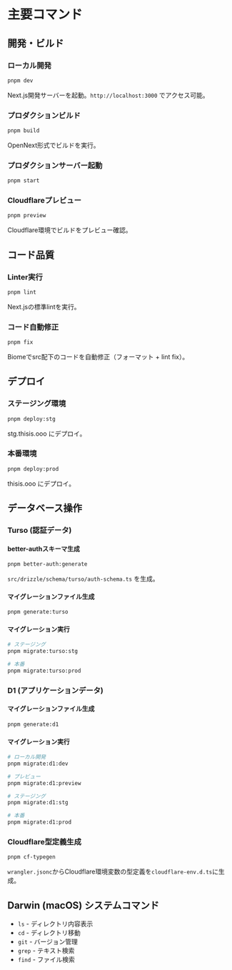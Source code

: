 # 主要コマンド

## 開発・ビルド

### ローカル開発
```bash
pnpm dev
```
Next.js開発サーバーを起動。`http://localhost:3000` でアクセス可能。

### プロダクションビルド
```bash
pnpm build
```
OpenNext形式でビルドを実行。

### プロダクションサーバー起動
```bash
pnpm start
```

### Cloudflareプレビュー
```bash
pnpm preview
```
Cloudflare環境でビルドをプレビュー確認。

## コード品質

### Linter実行
```bash
pnpm lint
```
Next.jsの標準lintを実行。

### コード自動修正
```bash
pnpm fix
```
Biomeでsrc配下のコードを自動修正（フォーマット + lint fix）。

## デプロイ

### ステージング環境
```bash
pnpm deploy:stg
```
stg.thisis.ooo にデプロイ。

### 本番環境
```bash
pnpm deploy:prod
```
thisis.ooo にデプロイ。

## データベース操作

### Turso (認証データ)

#### better-authスキーマ生成
```bash
pnpm better-auth:generate
```
`src/drizzle/schema/turso/auth-schema.ts` を生成。

#### マイグレーションファイル生成
```bash
pnpm generate:turso
```

#### マイグレーション実行
```bash
# ステージング
pnpm migrate:turso:stg

# 本番
pnpm migrate:turso:prod
```

### D1 (アプリケーションデータ)

#### マイグレーションファイル生成
```bash
pnpm generate:d1
```

#### マイグレーション実行
```bash
# ローカル開発
pnpm migrate:d1:dev

# プレビュー
pnpm migrate:d1:preview

# ステージング
pnpm migrate:d1:stg

# 本番
pnpm migrate:d1:prod
```

### Cloudflare型定義生成
```bash
pnpm cf-typegen
```
`wrangler.jsonc`からCloudflare環境変数の型定義を`cloudflare-env.d.ts`に生成。

## Darwin (macOS) システムコマンド
- `ls` - ディレクトリ内容表示
- `cd` - ディレクトリ移動
- `git` - バージョン管理
- `grep` - テキスト検索
- `find` - ファイル検索